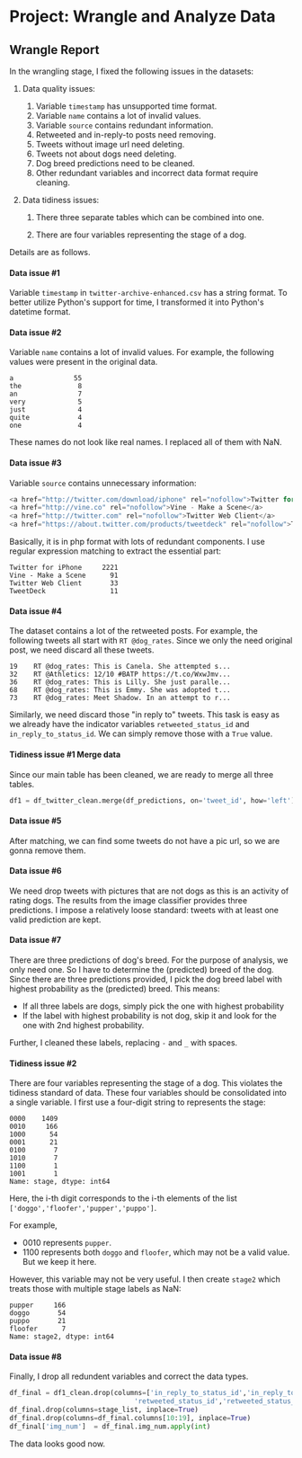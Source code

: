 
# Project: Wrangle and Analyze Data

## Wrangle Report

In the wrangling stage, I fixed the following issues in the datasets:

1. Data quality issues:
   1. Variable `timestamp` has unsupported time format.
   2. Variable `name` contains a lot of invalid values.
   3. Variable `source` contains redundant information.
   4. Retweeted and in-reply-to posts need removing.
   5. Tweets without image url need deleting.
   6. Tweets not about dogs need deleting.
   7. Dog breed predictions need to be cleaned.
   8. Other redundant variables and incorrect data format require cleaning.

2. Data tidiness issues:

   1. There three separate tables which can be combined into one.

   2. There are four variables representing the stage of a dog.

Details are as follows.

#### Data issue #1

Variable `timestamp` in `twitter-archive-enhanced.csv` has a string format. To better utilize Python's support for time, I transformed it into Python's datetime format.

#### Data issue #2 

Variable `name` contains a lot of invalid values. For example, the following values were present in the original data. 


    a               55
    the              8
    an               7
    very             5
    just             4
    quite            4
    one              4


These names do not look like real names. I replaced all of them with NaN.

#### Data issue #3

Variable `source` contains unnecessary information: 


```php
<a href="http://twitter.com/download/iphone" rel="nofollow">Twitter for iPhone</a>     2221
<a href="http://vine.co" rel="nofollow">Vine - Make a Scene</a>                          91
<a href="http://twitter.com" rel="nofollow">Twitter Web Client</a>                       33
<a href="https://about.twitter.com/products/tweetdeck" rel="nofollow">TweetDeck</a>      11
```

Basically, it is in php format with lots of redundant components. I use regular expression matching to extract the essential part:


    Twitter for iPhone     2221
    Vine - Make a Scene      91
    Twitter Web Client       33
    TweetDeck                11

#### Data issue #4

The dataset contains a lot of the retweeted posts. For example, the following tweets all start with `RT @dog_rates`. Since we only the need original post, we need discard all these tweets.


    19    RT @dog_rates: This is Canela. She attempted s...
    32    RT @Athletics: 12/10 #BATP https://t.co/WxwJmv...
    36    RT @dog_rates: This is Lilly. She just paralle...
    68    RT @dog_rates: This is Emmy. She was adopted t...
    73    RT @dog_rates: Meet Shadow. In an attempt to r...

Similarly, we need discard those "in reply to" tweets. This task is easy as we already have the indicator variables `retweeted_status_id` and `in_reply_to_status_id`. We can simply remove those with a `True` value.


#### Tidiness issue #1 Merge data

Since our main table has been cleaned, we are ready to merge all three tables. 


```python
df1 = df_twitter_clean.merge(df_predictions, on='tweet_id', how='left').merge(df_api, on='tweet_id', how='left')
```


#### Data issue #5

After matching, we can find some tweets do not have a pic url, so we are gonna remove them.


#### Data issue #6

We need drop tweets with pictures that are not dogs as this is an activity of rating dogs. The results from the image classifier provides three predictions. I impose a relatively loose standard: tweets with at least one valid prediction are kept. 

#### Data issue #7

There are three predictions of dog's breed. For the purpose of analysis, we only need one. So I have to determine the (predicted) breed of the dog. Since there are three predictions provided, I pick the dog breed label with highest probability as the (predicted) breed. This means:

- If all three labels are dogs, simply pick the one with highest probability
- If the label with highest probability is not dog, skip it and look for the one with 2nd highest probability.

Further, I cleaned these labels, replacing `-` and `_` with spaces.

#### Tidiness issue #2

There are four variables representing the stage of a dog. This violates the tidiness standard of data. These four variables should be consolidated into a single variable. I first use a four-digit string to represents the stage:


    0000    1409
    0010     166
    1000      54
    0001      21
    0100       7
    1010       7
    1100       1
    1001       1
    Name: stage, dtype: int64

Here, the i-th digit corresponds to the i-th elements of the list `['doggo','floofer','pupper','puppo']`. 

For example, 
- 0010 represents `pupper`.
- 1100 represents both `doggo` and `floofer`, which may not be a valid value. But we keep it here.

However, this variable may not be very useful. I then create `stage2` which treats those with multiple stage labels as NaN:


    pupper     166
    doggo       54
    puppo       21
    floofer      7
    Name: stage2, dtype: int64

#### Data issue #8

Finally, I drop all redundent variables and correct the data types.

```python
df_final = df1_clean.drop(columns=['in_reply_to_status_id','in_reply_to_user_id',
                               'retweeted_status_id','retweeted_status_user_id','retweeted_status_timestamp'])
df_final.drop(columns=stage_list, inplace=True)
df_final.drop(columns=df_final.columns[10:19], inplace=True)
df_final['img_num']  = df_final.img_num.apply(int)
```

The data looks good now.
